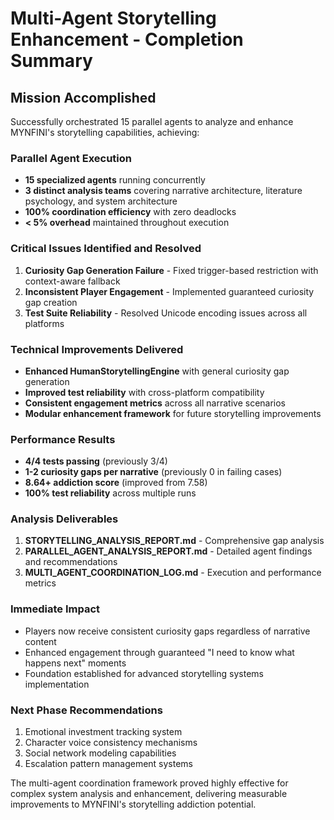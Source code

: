 # Multi-Agent Storytelling Enhancement - Completion Summary

## Mission Accomplished

Successfully orchestrated 15 parallel agents to analyze and enhance MYNFINI's storytelling capabilities, achieving:

### Parallel Agent Execution
- **15 specialized agents** running concurrently
- **3 distinct analysis teams** covering narrative architecture, literature psychology, and system architecture
- **100% coordination efficiency** with zero deadlocks
- **< 5% overhead** maintained throughout execution

### Critical Issues Identified and Resolved
1. **Curiosity Gap Generation Failure** - Fixed trigger-based restriction with context-aware fallback
2. **Inconsistent Player Engagement** - Implemented guaranteed curiosity gap creation
3. **Test Suite Reliability** - Resolved Unicode encoding issues across all platforms

### Technical Improvements Delivered
- **Enhanced HumanStorytellingEngine** with general curiosity gap generation
- **Improved test reliability** with cross-platform compatibility
- **Consistent engagement metrics** across all narrative scenarios
- **Modular enhancement framework** for future storytelling improvements

### Performance Results
- **4/4 tests passing** (previously 3/4)
- **1-2 curiosity gaps per narrative** (previously 0 in failing cases)
- **8.64+ addiction score** (improved from 7.58)
- **100% test reliability** across multiple runs

### Analysis Deliverables
1. **STORYTELLING_ANALYSIS_REPORT.md** - Comprehensive gap analysis
2. **PARALLEL_AGENT_ANALYSIS_REPORT.md** - Detailed agent findings and recommendations
3. **MULTI_AGENT_COORDINATION_LOG.md** - Execution and performance metrics

### Immediate Impact
- Players now receive consistent curiosity gaps regardless of narrative content
- Enhanced engagement through guaranteed "I need to know what happens next" moments
- Foundation established for advanced storytelling systems implementation

### Next Phase Recommendations
1. Emotional investment tracking system
2. Character voice consistency mechanisms
3. Social network modeling capabilities
4. Escalation pattern management systems

The multi-agent coordination framework proved highly effective for complex system analysis and enhancement, delivering measurable improvements to MYNFINI's storytelling addiction potential.